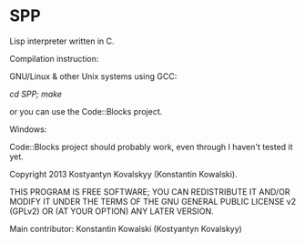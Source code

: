 SPP
===

Lisp interpreter written in C.

Compilation instruction:

GNU/Linux & other Unix systems using GCC:

<i>cd SPP; make</i>

or you can use the Code::Blocks project.

Windows:

Code::Blocks project should probably work, even through I haven't tested it yet.

Copyright 2013 Kostyantyn Kovalskyy (Konstantin Kowalski).

THIS PROGRAM IS FREE SOFTWARE; YOU CAN REDISTRIBUTE IT AND/OR MODIFY IT UNDER THE TERMS OF THE GNU GENERAL PUBLIC LICENSE v2 (GPLv2) OR (AT YOUR OPTION) ANY LATER VERSION.

Main contributor: Konstantin Kowalski (Kostyantyn Kovalskyy) <kostyakow42 at gmail dot com>
